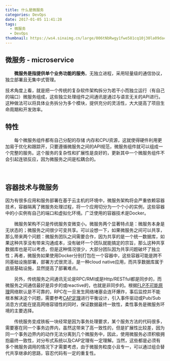 ```yaml
---
title: 什么是微服务
categories: DevOps
date: 2017-01-05 11:41:28
tags: 
  - 微服务
  - DevOps
thumbnail: https://ws4.sinaimg.cn/large/006tNbRwgy1fwe581cq10j30la09dacf.jpg
---
```


## 微服务 - microservice

　　**微服务是指提供单个业务功能的服务**。无独立进程，采用轻量级的通信协议，独立部署且无集中式管理。

​	技术角度上看，就是把一个传统的复杂软件架构拆分为若干小而独立运行（有自己的端口）微服务组成，这些独立处理组件之间通讯是通过与语言无关的API进行。这种做法可以将具体业务拆分为多个模块，提供充分的灵活性，大大提高了项目生命周期和开发效率。
<!--more-->

## 特性

　　每个微服务组件都有自己分配的存储 内存和CPU资源，这就使得硬件利用更加易于优化和跟踪开，只要遵循微服务之间的API规范，微服务组件就可以组成一个完整的服务。这个服务的复杂性和扩展性是良好的，更新其中一个微服务组件不会引起连锁反应，因为微服务之间是松耦合的。 

　　

## 容器技术与微服务

​	因为有很多应用和服务部署在基于云主机的环境中，微服务架构将会严重依赖容器技术，容器隔离了微服务处理过程，将一个应用切分为一个个小的实例，这些容器中的小实例有自己的端口和虚拟化环境。广泛使用的容器技术是Docker。

　　微服务架构不只是传统服务变微变小。微服务两个显著特点是：微服务本身是无状态的；微服务之间很少可变共享。可以设想一下，如果微服务之间可以共享，那么带来两个问题：微服务团队之间需要合作，因为共享的是一个统一数据库，如果这种共享没有带来沟通成本，没有破坏一个团队就能搞定的宗旨，那么这种共享数据库也是可以考虑，但是这种情况很少，大部分团队因为共享问题破坏了独立性；再者，微服务如果使用Docker分别打包在一个容器中，这些容器可能是跨不同基础设施部署，部署方式很灵活，是一种cloud native应用，而共享数据库属于底层基础设施，显然提高了部署难点。

　　另外，传统服务之间通讯无论是RPC/RMI或是Http/RESTful都是同步的，而微服务之间通信最好是异步的或reactive的，也就是非同步的。根据[FLP不可能原理](http://www.jdon.com/47927)网络默认是不可靠的，RPC在一旦发生网络堵塞会连环爆炸，事后监控并不能根本解决这个问题，需要参考[CAP定理](http://www.jdon.com/37625)进行平衡设计，引入事件驱动或Pub/Sub消息方式能在提高网络容错性的同时，保证数据最终一致性，柔性事务是微服务环境的主要选择。

　　传统服务变成铁板一块经常是因为事务处理要求，某个服务方法的代码很多，需要塞在同一个事务边界内，虽然这带来了高一致性的，但是扩展性比较差，因为同一个事务边界内的动作无法分离到几个微服务中，因此，使用微服务必须积极拥抱最终一致性，对分布式系统以及CAP定理有一定理解。当然，这些都是必须有多个微服务调用的情况下才需要考虑，由于微服务粒度小且专一，可以通过组合替代共享继承的思路，容忍代码有一定的重复性。 
